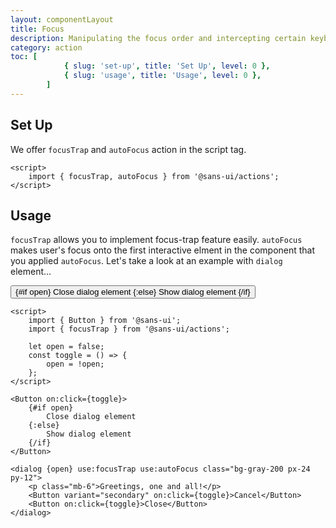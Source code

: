```yaml
---
layout: componentLayout
title: Focus
description: Manipulating the focus order and intercepting certain keyboard events within a component such as Modal.
category: action
toc: [
			{ slug: 'set-up', title: 'Set Up', level: 0 },
			{ slug: 'usage', title: 'Usage', level: 0 },
		]
---
```


<script>
	import { Button, focusTrap, autoFocus } from '$lib';
	import PropertyTable from "../../../mdsvex/components/PropertyTable.svelte"
	import * as Component from "../../../mdsvex/+layout.svelte"
	import CodeBlockWrapper from "../../../mdsvex/components/CodeBlockWrapper.md"

	let open = false
	const toggle = () => {
		open = !open;
	}
</script>

## Set Up

We offer `focusTrap` and `autoFocus` action in the script tag.

<CodeBlockWrapper>

```svelte
<script>
	import { focusTrap, autoFocus } from '@sans-ui/actions';
</script>
```

</CodeBlockWrapper>

## Usage

`focusTrap` allows you to implement focus-trap feature easily. `autoFocus` makes user's focus onto the first interactive elment in the component that you applied `autoFocus`. Let's take a look at an example with `dialog` element...

<Button on:click={toggle}>
	{#if open}
		Close dialog element
	{:else}
		Show dialog element
	{/if}
</Button>

<dialog {open} use:focusTrap use:autoFocus class="bg-gray-100 px-24 py-12 z-30">
  <p class="mb-6">Greetings, one and all!</p>
	<Button variant="secondary" on:click={toggle}>Cancel</Button>
	<Button on:click={toggle}>Close</Button>
</dialog>

<CodeBlockWrapper>

```svelte
<script>
	import { Button } from '@sans-ui';
	import { focusTrap } from '@sans-ui/actions';

	let open = false;
	const toggle = () => {
		open = !open;
	};
</script>

<Button on:click={toggle}>
	{#if open}
		Close dialog element
	{:else}
		Show dialog element
	{/if}
</Button>

<dialog {open} use:focusTrap use:autoFocus class="bg-gray-200 px-24 py-12">
	<p class="mb-6">Greetings, one and all!</p>
	<Button variant="secondary" on:click={toggle}>Cancel</Button>
	<Button on:click={toggle}>Close</Button>
</dialog>
```

</CodeBlockWrapper>
